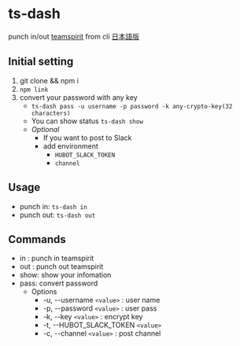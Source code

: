 # ts-dash
punch in/out [teamspirit](https://teamspirit.cloudforce.com/) from cli
[日本語版](./README.js.md)
## Initial setting
1. git clone && npm i
2. `npm link`
3. convert your password with any key
   - `ts-dash pass -u username -p password -k any-crypto-key(32 characters)`
   - You can show status `ts-dash show`
   - _Optional_
     - If you want to post to Slack
     - add environment
       - `HUBOT_SLACK_TOKEN`
       - `channel`
## Usage
  - punch in: `ts-dash in`
  - punch out: `ts-dash out`

## Commands
  - in  : punch in teamspirit
  - out : punch out teamspirit
  - show: show your infomation
  - pass: convert password
    - Options
      - -u, --username `<value>`           : user name
      - -p, --password `<value>`           : user pass
      - -k, --key `<value>`                : encrypt key
      - -t, --HUBOT_SLACK_TOKEN `<value>`
      - -c, --channel `<value>`            : post channel